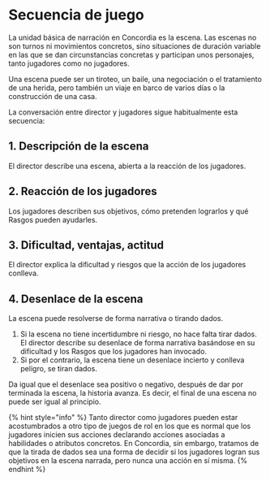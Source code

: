 # Secuencia de juego

La unidad básica de narración en Concordia es la escena. Las escenas no son turnos ni movimientos concretos, sino situaciones de duración variable en las que se dan circunstancias concretas y participan unos personajes, tanto jugadores como no jugadores.

Una escena puede ser un tiroteo, un baile, una negociación o el tratamiento de una herida, pero también un viaje en barco de varios días o la construcción de una casa.

La conversación entre director y jugadores sigue habitualmente esta secuencia:

## 1. Descripción de la escena

El director describe una escena, abierta a la reacción de los jugadores.

## 2. Reacción de los jugadores

Los jugadores describen sus objetivos, cómo pretenden lograrlos y qué Rasgos pueden ayudarles.

## 3. Dificultad, ventajas, actitud

El director explica la dificultad y riesgos que la acción de los jugadores conlleva.

## 4. Desenlace de la escena

La escena puede resolverse de forma narrativa o tirando dados.

1. Si la escena no tiene incertidumbre ni riesgo, no hace falta tirar dados. El director describe su desenlace de forma narrativa basándose en su dificultad y los Rasgos que los jugadores han invocado.
2. Si por el contrario, la escena tiene un desenlace incierto y conlleva peligro, se tiran dados.

Da igual que el desenlace sea positivo o negativo, después de dar por terminada la escena, la historia avanza. Es decir, el final de una escena no puede ser igual al principio.

{% hint style="info" %}
Tanto director como jugadores pueden estar acostumbrados a otro tipo de juegos de rol en los que es normal que los jugadores inicien sus acciones declarando acciones asociadas a habilidades o atributos concretos. En Concordia, sin embargo, tratamos de que la tirada de dados sea una forma de decidir si los jugadores logran sus objetivos en la escena narrada, pero nunca una acción en sí misma.
{% endhint %}
